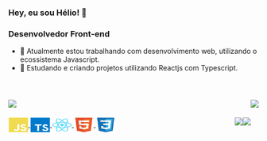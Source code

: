 ### Hey, eu sou Hélio! 👋

### Desenvolvedor Front-end 

- 🔭 Atualmente estou trabalhando com desenvolvimento web, utilizando o ecossistema Javascript.
- 🌱 Estudando e criando projetos utilizando Reactjs com Typescript.

#

<br>
 <div>
  <a href="https://github.com/hellzz13">
  <img height="180em" src="https://github-readme-stats.vercel.app/api?username=hellzz13&show_icons=true&theme=radical&include_all_commits=true&count_private=true"/>
  <img align="right" height="180em" src="https://github-readme-stats.vercel.app/api/top-langs/?username=hellzz13&layout=compact&langs_count=7&theme=radical"/>
</div>
<div style="display: inline_block"><br>
  <img align="center" alt="Helio-Js" height="30" width="40" src="https://raw.githubusercontent.com/devicons/devicon/master/icons/javascript/javascript-plain.svg">
  <img align="center" alt="Helio-Ts" height="30" width="40" src="https://raw.githubusercontent.com/devicons/devicon/master/icons/typescript/typescript-plain.svg">
  <img align="center" alt="Helio-React" height="30" width="40" src="https://raw.githubusercontent.com/devicons/devicon/master/icons/react/react-original.svg">
  <img align="center" alt="Helio-HTML" height="30" width="40" src="https://raw.githubusercontent.com/devicons/devicon/master/icons/html5/html5-original.svg">
  <img align="center" alt="Helio-CSS" height="30" width="40" src="https://raw.githubusercontent.com/devicons/devicon/master/icons/css3/css3-original.svg">
  <!--   <a href="https://instagram.com/hell_io" target="_blank"><img src="https://img.shields.io/badge/-Instagram-%23E4405F?style=for-the-badge&logo=instagram&logoColor=white" target="_blank"></a> -->
  <a href = "mailto:hpalenca13@gmail.com"><img  align="right" src="https://img.shields.io/badge/-Gmail-%23333?style=for-the-badge&logo=gmail&logoColor=white" target="_blank"></a>
  <a href="https://www.linkedin.com/in/hpneto/" target="_blank"><img align="right" src="https://img.shields.io/badge/-LinkedIn-%230077B5?style=for-the-badge&logo=linkedin&logoColor=white" target="_blank"></a> 
</div>

  
<!--   <div> 
 
  ![Snake animation](https://github.com/hellzz13/hellzz13/blob/output/github-contribution-grid-snake.svg)
  </div> -->
  
<!--
**hellzz13/hellzz13** is a ✨ _special_ ✨ repository because its `README.md` (this file) appears on your GitHub profile.

Here are some ideas to get you started:

- 🔭 I’m currently working on ...
- 🌱 I’m currently learning ...
- 👯 I’m looking to collaborate on ...
- 🤔 I’m looking for help with ...
- 💬 Ask me about ...
- 📫 How to reach me: ...
- 😄 Pronouns: ...
- ⚡ Fun fact: ...
-->
